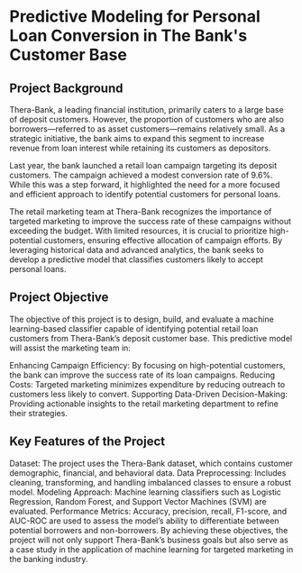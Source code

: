 # Predictive Modeling for Personal Loan Conversion in The Bank's Customer Base

## Project Background
Thera-Bank, a leading financial institution, primarily caters to a large base of deposit customers. However, the proportion of customers who are also borrowers—referred to as asset customers—remains relatively small. As a strategic initiative, the bank aims to expand this segment to increase revenue from loan interest while retaining its customers as depositors.

Last year, the bank launched a retail loan campaign targeting its deposit customers. The campaign achieved a modest conversion rate of 9.6%. While this was a step forward, it highlighted the need for a more focused and efficient approach to identify potential customers for personal loans.

The retail marketing team at Thera-Bank recognizes the importance of targeted marketing to improve the success rate of these campaigns without exceeding the budget. With limited resources, it is crucial to prioritize high-potential customers, ensuring effective allocation of campaign efforts. By leveraging historical data and advanced analytics, the bank seeks to develop a predictive model that classifies customers likely to accept personal loans.

## Project Objective
The objective of this project is to design, build, and evaluate a machine learning-based classifier capable of identifying potential retail loan customers from Thera-Bank’s deposit customer base. This predictive model will assist the marketing team in:

Enhancing Campaign Efficiency: By focusing on high-potential customers, the bank can improve the success rate of its loan campaigns.
Reducing Costs: Targeted marketing minimizes expenditure by reducing outreach to customers less likely to convert.
Supporting Data-Driven Decision-Making: Providing actionable insights to the retail marketing department to refine their strategies.

## Key Features of the Project
Dataset: The project uses the Thera-Bank dataset, which contains customer demographic, financial, and behavioral data.
Data Preprocessing: Includes cleaning, transforming, and handling imbalanced classes to ensure a robust model.
Modeling Approach: Machine learning classifiers such as Logistic Regression, Random Forest, and Support Vector Machines (SVM) are evaluated.
Performance Metrics: Accuracy, precision, recall, F1-score, and AUC-ROC are used to assess the model’s ability to differentiate between potential borrowers and non-borrowers.
By achieving these objectives, the project will not only support Thera-Bank’s business goals but also serve as a case study in the application of machine learning for targeted marketing in the banking industry.

